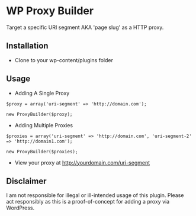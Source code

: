 WP Proxy Builder
================

Target a specific URI segment AKA 'page slug' as a HTTP proxy.

Installation
------------

* Clone to your wp-content/plugins folder

Usage
-----

* Adding A Single Proxy

`$proxy = array('uri-segment' => 'http://domain.com');`

`new ProxyBuilder($proxy);`

* Adding Multiple Proxies

`$proxies = array('uri-segment' => 'http://domain.com', 'uri-segment-2' => 'http://domain1.com');`

`new ProxyBuilder($proxies);`

* View your proxy at http://yourdomain.com/uri-segment

Disclaimer
----------

I am not responsible for illegal or ill-intended usage of this plugin. Please act responsibly as this is a proof-of-concept for adding a proxy via WordPress.
